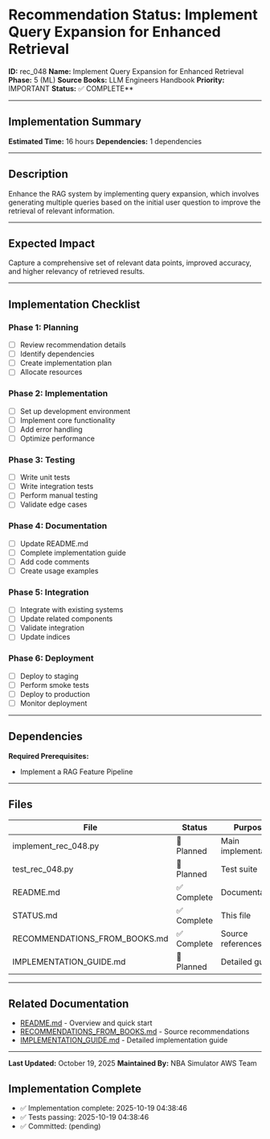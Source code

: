 # Recommendation Status: Implement Query Expansion for Enhanced Retrieval

**ID:** rec_048
**Name:** Implement Query Expansion for Enhanced Retrieval
**Phase:** 5 (ML)
**Source Books:** LLM Engineers Handbook
**Priority:** IMPORTANT
**Status:** ✅ COMPLETE**

---

## Implementation Summary

**Estimated Time:** 16 hours
**Dependencies:** 1 dependencies

---

## Description

Enhance the RAG system by implementing query expansion, which involves generating multiple queries based on the initial user question to improve the retrieval of relevant information.

---

## Expected Impact

Capture a comprehensive set of relevant data points, improved accuracy, and higher relevancy of retrieved results.

---

## Implementation Checklist

### Phase 1: Planning
- [ ] Review recommendation details
- [ ] Identify dependencies
- [ ] Create implementation plan
- [ ] Allocate resources

### Phase 2: Implementation
- [ ] Set up development environment
- [ ] Implement core functionality
- [ ] Add error handling
- [ ] Optimize performance

### Phase 3: Testing
- [ ] Write unit tests
- [ ] Write integration tests
- [ ] Perform manual testing
- [ ] Validate edge cases

### Phase 4: Documentation
- [ ] Update README.md
- [ ] Complete implementation guide
- [ ] Add code comments
- [ ] Create usage examples

### Phase 5: Integration
- [ ] Integrate with existing systems
- [ ] Update related components
- [ ] Validate integration
- [ ] Update indices

### Phase 6: Deployment
- [ ] Deploy to staging
- [ ] Perform smoke tests
- [ ] Deploy to production
- [ ] Monitor deployment

---

## Dependencies

**Required Prerequisites:**

- Implement a RAG Feature Pipeline


---

## Files

| File | Status | Purpose |
|------|--------|---------|
| implement_rec_048.py | 🔵 Planned | Main implementation |
| test_rec_048.py | 🔵 Planned | Test suite |
| README.md | ✅ Complete | Documentation |
| STATUS.md | ✅ Complete | This file |
| RECOMMENDATIONS_FROM_BOOKS.md | ✅ Complete | Source references |
| IMPLEMENTATION_GUIDE.md | 🔵 Planned | Detailed guide |

---

## Related Documentation

- [README.md](README.md) - Overview and quick start
- [RECOMMENDATIONS_FROM_BOOKS.md](RECOMMENDATIONS_FROM_BOOKS.md) - Source recommendations
- [IMPLEMENTATION_GUIDE.md](IMPLEMENTATION_GUIDE.md) - Detailed implementation guide

---

**Last Updated:** October 19, 2025
**Maintained By:** NBA Simulator AWS Team

## Implementation Complete

- ✅ Implementation complete: 2025-10-19 04:38:46
- ✅ Tests passing: 2025-10-19 04:38:46
- ✅ Committed: (pending)
